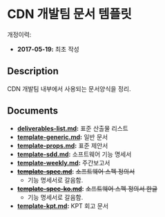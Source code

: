 # CDN 개발팀 문서 템플릿

개정이력: 

* __2017-05-19:__ 최초 작성




## Description

CDN 개발팀 내부에서 사용되는 문서양식을 정리.



## Documents

* __[deliverables-list.md](/deliverables-list.md):__ 표준 산출물 리스트
* __[template-generic.md](/template-generic.md):__ 일반 문서 
* __[template-props.md](/template-props.md):__ 표준 제안서
* __[template-sdd.md](/template-sdd.md):__ 소프트웨어 기능 명세서
* __[template-weekly.md](/template-weekly.md):__ 주간보고서
* __~~[template-spec.md](/template-spec.md)~~:__ ~~소프트웨어 스펙 정의서~~ 
  * 기능 명세서로 갈음함.
* __~~[template-spec-ko.md](/template-spec-ko.md)~~:__ ~~소프트웨어 스펙 정의서 한글~~ 
  * 기능 명세서로 갈음함.
* __[template-kpt.md](/template-kpt.md):__ KPT 회고 문서 

